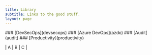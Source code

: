 ```yaml
---
title: Library
subtitle: Links to the good stuff.
layout: page
---
```

<html>
<head>
<style>

.node {
  cursor: pointer;
}

.node circle {
  fill: #FF0000;
  stroke: black;
  stroke-width: 1.5px;
}

.node text {
  font: 11px sans-serif;
}

.link {
  fill: none;
  stroke: #FF0000;

  stroke-width: 1.5px;
}

</style>
<style id="style-1-cropbar-clipper">/* Copyright 2014 Evernote Corporation. All rights reserved. */
.en-markup-crop-options {
    top: 18px !important;
    left: 50% !important;
    margin-left: -100px !important;
    width: 200px !important;
    border: 2px rgba(255,255,255,.38) solid !important;
    border-radius: 4px !important;
}

.en-markup-crop-options div div:first-of-type {
    margin-left: 0px !important;
}
</style></head><body>
<script src="https://d3js.org/d3.v3.min.js"></script>
<script>

var margin = {top: 20, right: 120, bottom: 20, left: 120},
    width = 960 - margin.right - margin.left,
    height = 800 - margin.top - margin.bottom;

var i = 0,
    duration = 750,
    root;

var tree = d3.layout.tree()
    .size([height, width]);

var diagonal = d3.svg.diagonal()
    .projection(function(d) { return [d.y, d.x]; });

var svg = d3.select("body").append("svg")
    .attr("width", width + margin.right + margin.left)
    .attr("height", height + margin.top + margin.bottom)
  .append("g")
    .attr("transform", "translate(" + margin.left + "," + margin.top + ")");

d3.json("/beautiful-jekyll-test/library/mydata.json", function(error, turbo) {
  root = turbo;
  root.x0 = height / 2;
  root.y0 = 0;

  function collapse(d) {
    if (d.children) {
      d._children = d.children;
      d._children.forEach(collapse);
      d.children = null;
    }
  }

  root.children.forEach(collapse);
  update(root);
});

d3.select(self.frameElement).style("height", "800px");

function update(source) {

  // Compute the new tree layout.
  var nodes = tree.nodes(root).reverse(),
      links = tree.links(nodes);

  // Normalize for fixed-depth.
  nodes.forEach(function(d) { d.y = d.depth * 180; });

  // Update the nodes…
  var node = svg.selectAll("g.node")
      .data(nodes, function(d) { return d.id || (d.id = ++i); });

  // Enter any new nodes at the parent's previous position.
  var nodeEnter = node.enter().append("g")
      .attr("class", "node")
      .attr("transform", function(d) { return "translate(" + source.y0 + "," + source.x0 + ")"; })
      .on("click", click);

  nodeEnter.append("circle")
      .attr("r", 1e-6)
      .style("fill", function(d) { return d._children ? "red" : "#fff"; });


  nodeEnter.each(function(d){
    var thisNode = d3.select(this);
    if (!d.children) {
        thisNode.append("a")
            .attr("xlink:href", function(d) { return d.URL; })
            .append("text")
                .attr("x", 8)
                .attr("dy", 3)
                .attr("text-anchor", "start")
                .text(function(d) { return d.name; });
    } else {
        thisNode.append("text")
            .attr("x", -8)
            .attr("dy", 3)
            .attr("text-anchor", "end")
            .text(function(d) { return d.name; });      
    }
});


  // Transition nodes to their new position.
  var nodeUpdate = node.transition()
      .duration(duration)
      .attr("transform", function(d) { return "translate(" + d.y + "," + d.x + ")"; });

  nodeUpdate.select("circle")
      .attr("r", 4.5)
      .style("fill", function(d) { return d._children ? "red" : "#fff"; });

  nodeUpdate.select("text")
      .style("fill-opacity", 1);

  // Transition exiting nodes to the parent's new position.
  var nodeExit = node.exit().transition()
      .duration(duration)
      .attr("transform", function(d) { return "translate(" + source.y + "," + source.x + ")"; })
      .remove();

  nodeExit.select("circle")
      .attr("r", 1e-6);

  nodeExit.select("text")
      .style("fill-opacity", 1e-6);

  // Update the links…
  var link = svg.selectAll("path.link")
      .data(links, function(d) { return d.target.id; });

  // Enter any new links at the parent's previous position.
  link.enter().insert("path", "g")
      .attr("class", "link")
      .attr("d", function(d) {
        var o = {x: source.x0, y: source.y0};
        return diagonal({source: o, target: o});
      });

  // Transition links to their new position.
  link.transition()
      .duration(duration)
      .attr("d", diagonal);

  // Transition exiting nodes to the parent's new position.
  link.exit().transition()
      .duration(duration)
      .attr("d", function(d) {
        var o = {x: source.x, y: source.y};
        return diagonal({source: o, target: o});
      })
      .remove();

  // Stash the old positions for transition.
  nodes.forEach(function(d) {
    d.x0 = d.x;
    d.y0 = d.y;
  });
}

// Toggle children on click.
function click(d) {
  if (d.children) {
    d._children = d.children;
    d.children = null;
  } else {
    d.children = d._children;
    d._children = null;
  }
  update(d);
}

</script>
</head>
<body>
### [DevSecOps](devsecops)
### [Azure DevOps](azdo)
### [Audit](audit)
### [Productivity](productivity)

| A | B | C |
</body>
</html>
